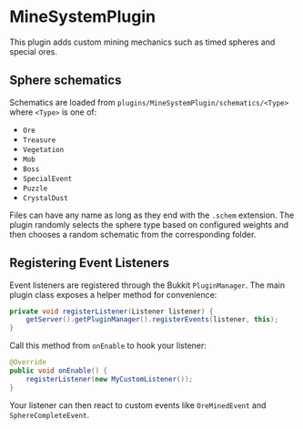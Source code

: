 # MineSystemPlugin

This plugin adds custom mining mechanics such as timed spheres and special ores.

## Sphere schematics

Schematics are loaded from `plugins/MineSystemPlugin/schematics/<Type>` where
`<Type>` is one of:

- `Ore`
- `Treasure`
- `Vegetation`
- `Mob`
- `Boss`
- `SpecialEvent`
- `Puzzle`
- `CrystalDust`

Files can have any name as long as they end with the `.schem` extension. The
plugin randomly selects the sphere type based on configured weights and then
chooses a random schematic from the corresponding folder.

## Registering Event Listeners

Event listeners are registered through the Bukkit `PluginManager`. The main plugin
class exposes a helper method for convenience:

```java
private void registerListener(Listener listener) {
    getServer().getPluginManager().registerEvents(listener, this);
}
```

Call this method from `onEnable` to hook your listener:

```java
@Override
public void onEnable() {
    registerListener(new MyCustomListener());
}
```

Your listener can then react to custom events like `OreMinedEvent` and
`SphereCompleteEvent`.
